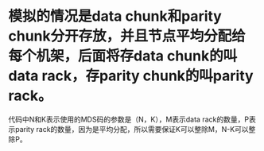 # 模拟的情况是data chunk和parity chunk分开存放，并且节点平均分配给每个机架，后面将存data chunk的叫data rack，存parity chunk的叫parity rack。
代码中N和K表示使用的MDS码的参数是（N，K），M表示data rack的数量，P表示parity rack的数量，因为是平均分配，所以需要保证K可以整除M，N-K可以整除P。
